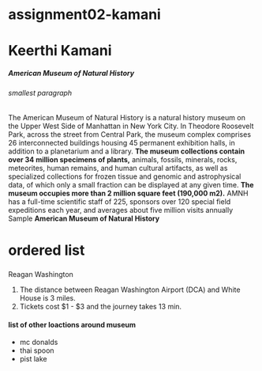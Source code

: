 # assignment02-kamani
# Keerthi Kamani
##### American Museum of Natural History
###### smallest paragraph
The American Museum of Natural History  is a natural history museum on the Upper West Side of Manhattan in New York City. In Theodore Roosevelt Park, across the street from Central Park, the museum complex comprises 26 interconnected buildings housing 45 permanent exhibition halls, in addition to a planetarium and a library. **The museum collections contain over 34 million specimens of plants,** animals, fossils, minerals, rocks, meteorites, human remains, and human cultural artifacts, as well as specialized collections for frozen tissue and genomic and astrophysical data, of which only a small fraction can be displayed at any given time. **The museum occupies more than 2 million square feet (190,000 m2).** AMNH has a full-time scientific staff of 225, sponsors over 120 special field expeditions each year, and averages about five million visits annually
 Sample __American Museum of Natural  History__
 # ordered list
 ###
 Reagan Washington 
 1. The distance between Reagan Washington Airport (DCA) and White House is 3 miles.
 2. Tickets cost $1 - $3 and the journey takes 13 min. 
 #### list of other loactions around museum
 * mc donalds
 * thai spoon
 * pist lake